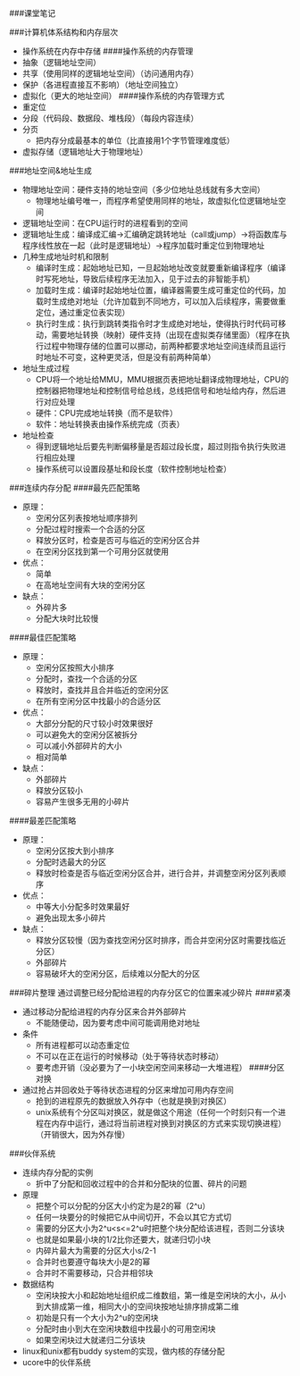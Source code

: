 ###课堂笔记

###计算机体系结构和内存层次
- 操作系统在内存中存储
####操作系统的内存管理
- 抽象（逻辑地址空间）
- 共享（使用同样的逻辑地址空间）（访问通用内存）
- 保护（各进程直接互不影响）（地址空间独立）
- 虚拟化（更大的地址空间）
####操作系统的内存管理方式
- 重定位
- 分段（代码段、数据段、堆栈段）（每段内容连续）
- 分页
	- 把内存分成最基本的单位（比直接用1个字节管理难度低）
- 虚拟存储（逻辑地址大于物理地址）

###地址空间&地址生成
- 物理地址空间：硬件支持的地址空间（多少位地址总线就有多大空间）
	- 物理地址编号唯一，而程序希望使用同样的地址，故虚拟化位逻辑地址空间
- 逻辑地址空间：在CPU运行时的进程看到的空间
- 逻辑地址生成：编译成汇编->汇编确定跳转地址（call或jump）->将函数库与程序线性放在一起（此时是逻辑地址）->程序加载时重定位到物理地址
- 几种生成地址时机和限制
	- 编译时生成：起始地址已知，一旦起始地址改变就要重新编译程序（编译时写死地址，导致后续程序无法加入，见于过去的非智能手机）
	- 加载时生成：编译时起始地址位置，编译器需要生成可重定位的代码，加载时生成绝对地址（允许加载到不同地方，可以加入后续程序，需要做重定位，通过重定位表实现）
	- 执行时生成：执行到跳转类指令时才生成绝对地址，使得执行时代码可移动，需要地址转换（映射）硬件支持（出现在虚拟类存储里面）（程序在执行过程中物理存储的位置可以挪动，前两种都要求地址空间连续而且运行时地址不可变，这种更灵活，但是没有前两种简单）
- 地址生成过程
	- CPU将一个地址给MMU，MMU根据页表把地址翻译成物理地址，CPU的控制器把物理地址和控制信号给总线，总线把信号和地址给内存，然后进行对应处理
	- 硬件：CPU完成地址转换（而不是软件）
	- 软件：地址转换表由操作系统完成（页表）
- 地址检查
	- 得到逻辑地址后要先判断偏移量是否超过段长度，超过则指令执行失败进行相应处理
	- 操作系统可以设置段基址和段长度（软件控制地址检查）

###连续内存分配
####最先匹配策略
- 原理：
	- 空闲分区列表按地址顺序排列
	- 分配过程时搜索一个合适的分区
	- 释放分区时，检查是否可与临近的空闲分区合并
	- 在空闲分区找到第一个可用分区就使用
- 优点：
	- 简单
	- 在高地址空间有大块的空闲分区
- 缺点：
	- 外碎片多
	- 分配大块时比较慢

####最佳匹配策略
- 原理：
	- 空闲分区按照大小排序
	- 分配时，查找一个合适的分区
	- 释放时，查找并且合并临近的空闲分区
	- 在所有空闲分区中找最小的合适分区
- 优点：
	- 大部分分配的尺寸较小时效果很好
	- 可以避免大的空闲分区被拆分
	- 可以减小外部碎片的大小
	- 相对简单
- 缺点：
	- 外部碎片
	- 释放分区较小
	- 容易产生很多无用的小碎片

####最差匹配策略
- 原理：
	- 空闲分区按大到小排序
	- 分配时选最大的分区
	- 释放时检查是否与临近空闲分区合并，进行合并，并调整空闲分区列表顺序
- 优点：
	- 中等大小分配多时效果最好
	- 避免出现太多小碎片
- 缺点：
	- 释放分区较慢（因为查找空闲分区时排序，而合并空闲分区时需要找临近分区）
	- 外部碎片
	- 容易破坏大的空闲分区，后续难以分配大的分区

###碎片整理
通过调整已经分配给进程的内存分区它的位置来减少碎片
####紧凑
- 通过移动分配给进程的内存分区来合并外部碎片
	- 不能随便动，因为要考虑中间可能调用绝对地址
- 条件
	- 所有进程都可以动态重定位
	- 不可以在正在运行的时候移动（处于等待状态时移动）
	- 要考虑开销（没必要为了一小块空闲空间来移动一大堆进程）
####分区对换
- 通过抢占并回收处于等待状态进程的分区来增加可用内存空间
	- 抢到的进程原先的数据放入外存中（也就是换到对换区）
	- unix系统有个分区叫对换区，就是做这个用途（任何一个时刻只有一个进程在内存中运行，通过将当前进程对换到对换区的方式来实现切换进程）（开销很大，因为外存慢）

###伙伴系统
- 连续内存分配的实例
	- 折中了分配和回收过程中的合并和分配块的位置、碎片的问题
- 原理
	- 把整个可以分配的分区大小约定为是2的幂（2^u）
	- 任何一块要分的时候把它从中间切开，不会以其它方式切
	- 需要的分区大小为2^u<s<=2^u时把整个块分配给该进程，否则二分该块
	- 也就是如果最小块的1/2比你还要大，就递归切小块
	- 内碎片最大为需要的分区大小s/2-1
	- 合并时也要遵守每块大小是2的幂
	- 合并时不需要移动，只合并相邻块
- 数据结构
	- 空闲块按大小和起始地址组织成二维数组，第一维是空闲块的大小，从小到大排成第一维，相同大小的空间块按地址排序排成第二维
	- 初始是只有一个大小为2^u的空闲块
	- 分配时由小到大在空闲块数组中找最小的可用空闲块
	- 如果空闲块过大就递归二分该块
- linux和unix都有buddy system的实现，做内核的存储分配
- ucore中的伙伴系统

